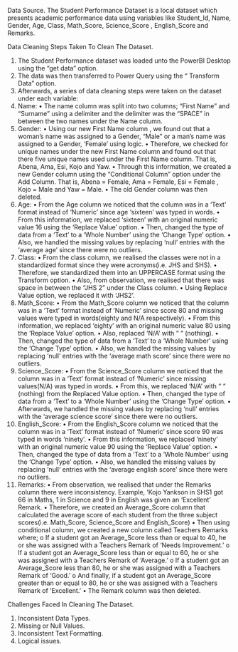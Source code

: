 Data Source.
The Student Performance Dataset is a local dataset which presents academic performance data using variables like Student_Id, Name, Gender, Age, Class, Math_Score, Science_Score , English_Score and Remarks.


Data Cleaning Steps Taken To Clean The Dataset.
1.	The  Student Performance dataset  was loaded unto the PowerBI Desktop using the  “get data” option. 
2.	The data was then transferred to Power Query using the “ Transform Data” option.
3.	Afterwards, a series of data cleaning steps were taken on the dataset under each variable:
4.	Name:
•	The name column was split into two columns; “First Name” and  “Surname” using a delimiter and  the delimiter was the “SPACE” in between the two names under the Name column.
5.	Gender:
•	Using our new  First Name column , we found out that a woman’s name was assigned to a Gender, “Male” or a man’s name was assigned to a Gender, ‘Female’ using logic.
•	Therefore, we checked for unique names under the new First Name column and found out that there five unique names used under the First Name column. That is, Abena, Ama, Esi, Kojo and Yaw.
•	Through this information, we created a new  Gender column using the “Conditional Column” option under the Add Column. That is, Abena = Female, Ama = Female, Esi = Female , Kojo = Male and Yaw = Male.
•	The old Gender column was then deleted.
6.	Age:
•	From the Age column we noticed that the column was in  a ‘Text’ format instead of ‘Numeric’ since age ‘sixteen’ was typed in words.
•	From this information, we replaced ‘sixteen’ with an original numeric value 16 using the ‘Replace Value’ option.
•	Then, changed the type of data from a ‘Text’ to a ‘Whole Number’ using the ‘Change Type’ option.
•	Also, we handled the missing values by replacing ‘null’ entries with the ‘average age’ since there were no outliers.
7.	Class:
•	From the class column, we realised the classes were not in a standardized  format since they were acronyms(i.e. JHS and SHS).
•	Therefore, we standardized them into an UPPERCASE format using the Transform option.
•	Also, from observation, we realised that there was space in between the “JHS 2” under the Class column.
•	Using Replace Value option, we replaced it with ‘JHS2’.
8.	Math_Score:
•	From the Math_Score column we noticed that the column was in  a ‘Text’ format instead of ‘Numeric’ since  score 80 and missing values were typed in words(eighty and N/A respectively).
•	From this information, we replaced ‘eighty’ with an original numeric value 80 using the ‘Replace Value’ option.
•	Also, replaced ‘N/A’ with  “        “ (nothing).
•	Then, changed the type of data from a ‘Text’ to a ‘Whole Number’ using the ‘Change Type’ option.
•	Also, we handled the missing values by replacing ‘null’ entries with the ‘average math score’ since there were no outliers.
9.	Science_Score:
•	From the Science_Score column we noticed that the column was in  a ‘Text’ format instead of ‘Numeric’ since  missing values(N/A)  was typed in words.
•	From this, we replaced ‘N/A’ with  “        “ (nothing) from the Replaced Value option.
•	Then, changed the type of data from a ‘Text’ to a ‘Whole Number’ using the ‘Change Type’ option.
•	Afterwards, we handled the missing values by replacing ‘null’ entries with the ‘average science score’ since there were no outliers.
10.	English_Score:
•	From the English_Score column we noticed that the column was in  a ‘Text’ format instead of ‘Numeric’ since  score 90 was typed in words ‘ninety’.
•	From this information, we replaced ‘ninety’ with an original numeric value 90 using the ‘Replace Value’ option.
•	Then, changed the type of data from a ‘Text’ to a ‘Whole Number’ using the ‘Change Type’ option.
•	Also, we handled the missing values by replacing ‘null’ entries with the ‘average english score’ since there were no outliers.
11.	Remarks:
•	From observation, we realised that under the Remarks column there were inconsistency. Example, ‘Kojo Yankson in SHS1 got 66 in Maths, 1 in Science and 9 in English was given an ‘Excellent’ Remark.
•	Therefore, we created an Average_Score column that calculated the average score of each student from the three subject scores(i.e. Math_Score, Science_Score and English_Score)
•	Then using conditional column, we created a new column called Teachers Remarks where; 
o	If a student got an Average_Score less than or equal to 40, he or she was assigned with a Teachers Remark of  ‘Needs Improvement.’
o	If a student got an Average_Score less than or equal to 60, he or she was assigned with a Teachers Remark of  ‘Average.’
o	If a student got an Average_Score less than 80, he or she was assigned with a Teachers Remark of  ‘Good.’
o	And finally, if a student got an Average_Score greater than or equal to 80, he or she was assigned with a Teachers Remark of  ‘Excellent.’
•	The Remark column was then deleted.


Challenges Faced In Cleaning The Dataset.
1.	Inconsistent Data Types.
2.	Missing or Null Values.
3.	Inconsistent Text Formatting.
4.	Logical issues.


